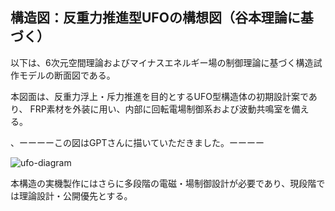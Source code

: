 ## 構造図：反重力推進型UFOの構想図（谷本理論に基づく）

以下は、6次元空間理論およびマイナスエネルギー場の制御理論に基づく構造試作モデルの断面図である。

本図面は、反重力浮上・斥力推進を目的とするUFO型構造体の初期設計案であり、
FRP素材を外装に用い、内部に回転電場制御系および波動共鳴室を備える。

、ーーーーこの図はGPTさんに描いていただきました。ーーーー

![ufo-diagram](./ファイル名.png)

本構造の実機製作にはさらに多段階の電磁・場制御設計が必要であり、現段階では理論設計・公開優先とする。
